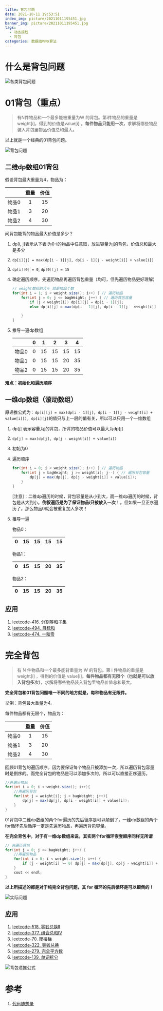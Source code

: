 ```yaml
---
title: 背包问题
date: 2021-10-11 19:53:51
index_img: picture/20211011195451.jpg
banner_img: picture/20211011195451.jpg
tags:
  - 动态规划
  - 背包
categories: 数据结构与算法
---
```


# 什么是背包问题

![各类背包问题](picture/20211011104935.png)

# 01背包（重点）

> 有N件物品和一个最多能被重量为W 的背包。第i件物品的重量是weight[i]，得到的价值是value[i] 。**每件物品只能用一次**，求解将哪些物品装入背包里物品价值总和最大。

以上就是一个经典的01背包问题。

![背包问题](picture/20211011102602.png)

## 二维dp数组01背包

假设背包最大重量为4，物品为：

|       | 重量 | 价值 |
| :---: | :--: | :--: |
| 物品0 |  1   |  15  |
| 物品1 |  3   |  20  |
| 物品2 |  4   |  30  |

问背包能背的物品最大价值是多少？

1. dp[i, j]表示从下表i为0-i的物品中任意取，放进容量为j的背包，价值总和最大是多少

2. `dp[i][j] = max(dp[i - 1][j], dp[i - 1][j - weight[i]] + value[i])` 

3. `dp[i][0] = 0`, `dp[0][j] = 15`

4. 确定遍历顺序，先遍历物品再遍历背包重量（均可，但先遍历物品更好理解）

   ```java
   // weight数组的大小 就是物品个数
   for(int i = 1; i < weight.size(); i++) { // 遍历物品
       for(int j = 0; j <= bagWeight; j++) { // 遍历背包容量
           if (j < weight[i]) dp[i][j] = dp[i - 1][j]; 
           else dp[i][j] = max(dp[i - 1][j], dp[i - 1][j - weight[i]] + value[i]);
   
       }
   }
   ```

5. 推导一遍dp数组

   |       |  0   |  1   |  2   |  3   |  4   |
   | :---: | :--: | :--: | :--: | :--: | :--: |
   | 物品0 |  0   |  15  |  15  |  15  |  15  |
   | 物品1 |  0   |  15  |  15  |  20  |  35  |
   | 物品2 |  0   |  15  |  15  |  20  |  35  |

**难点：初始化和遍历顺序**

## 一维dp数组（滚动数组）

原递推公式为：`dp[i][j] = max(dp[i - 1][j], dp[i - 1][j - weight[i] + value[i]])`，`dp[i][j]`的值只与上一层的值有关，所以可以只用一个一维数组

1. dp[j] 表示容量为j的背包，所背的物品价值可以最大为dp[j]

2. `dp[j] = max(dp[j], dp[j - weight[i]] + value[i])`

3. 初始为0

4. 遍历顺序

   ```java
   for(int i = 0; i < weight.size(); i++) { // 遍历物品
       for(int j = bagWeight; j >= weight[i]; j--) { // 遍历背包容量
           dp[j] = max(dp[j], dp[j - weight[i]] + value[i]);
       }
   }
   ```

   [注意]：二维dp遍历的时候，背包容量是从小到大，而一维dp遍历的时候，背包是从大到小。**倒叙遍历是为了保证物品i只被放入一次！**。但如果一旦正序遍历了，那么物品0就会被重复加入多次！

5. 推导一遍

   物品0：

   |  0   |  15  |  15  |  15  |  15  |
   | :--: | :--: | :--: | :--: | :--: |

   物品1：

   |  0   |  15  |  15  |  20  |  35  |
   | :--: | :--: | :--: | :--: | :--: |

   物品2：

   |  0   |  15  |  15  |  20  |  35  |
   | :--: | :--: | :--: | :--: | :--: |


## 应用

1. [leetcode-416. 分割等和子集](https://leetcode-cn.com/problems/partition-equal-subset-sum/)
2. [leetcode-494. 目标和](https://leetcode-cn.com/problems/target-sum/)
3. [leetcode-474. 一和零](https://leetcode-cn.com/problems/ones-and-zeroes/)

# 完全背包

> 有 N 件物品和一个最多能背重量为 W 的背包。第 i 件物品的重量是 weight[i] ，得到的价值是 value[i]。**每件物品都有无限个（也就是可以放入背包多次）**，求解将哪些物品装入背包里物品价值总和最大。

**完全背包和01背包问题唯一不同的地方就是，每种物品有无限件。**

举例：背包最大重量为4。

每件物品都有无限个，物品为：

|       | 重量 | 价值 |
| :---: | :--: | :--: |
| 物品0 |  1   |  15  |
| 物品1 |  3   |  20  |
| 物品2 |  4   |  30  |

回顾01背包的遍历顺序，因为要保证每个物品只被添加一次，所以遍历背包容量时是倒序的。而完全背包的物品是可以添加多次的，所以可以直接正序遍历。

```java
//先遍历物品
for(int i = 0; i < weight.size(); i++){
    //再遍历背包
    for(int j = weight[i]; j < bagWeight; j++){
        dp[j] = max(dp[j], dp[i - weight[i]] + value[i]);
    }
}
```

01背包中二维dp数组的两个for遍历的先后循序是可以颠倒了，一维dp数组的两个for循环先后循序一定是先遍历物品，再遍历背包容量。

**在完全背包中，对于有一维dp数组来说，其实两个for循环嵌套顺序同样无所谓**

```java
// 先遍历背包
for(int j = 0; j <= bagWeight; j++) {
    //再遍历物品
    for(int i = 0; i < weight.size(); i++) {
        if (j - weight[i] >= 0) dp[j] = max(dp[j], dp[j - weight[i]] + value[i]);
    }
    cout << endl;
}
```

**以上所描述的都是对于纯完全背包问题，其 for 循环的先后循环是可以颠倒的！**

![实际问题](picture/20211020203125.png)

## 应用

1. [leetcode-518. 零钱兑换II](https://leetcode-cn.com/problems/coin-change-2/)
2. [leetcode-377. 组合总和IV](https://leetcode-cn.com/problems/combination-sum-iv/)
3. [leetcode-70. 爬楼梯](https://leetcode-cn.com/problems/climbing-stairs/)
4. [leetcode-322. 零钱兑换](https://leetcode-cn.com/problems/coin-change/)
5. [leetcode-279. 完全平方数](https://leetcode-cn.com/problems/perfect-squares/)
6. [leetcode-139. 单词拆分](https://leetcode-cn.com/problems/word-break/)

![背包递推公式](picture/20211020202924.png)

# 参考

1. [代码随想录](https://programmercarl.com/)
